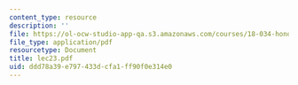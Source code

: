 ```yaml
---
content_type: resource
description: ''
file: https://ol-ocw-studio-app-qa.s3.amazonaws.com/courses/18-034-honors-differential-equations-spring-2004/ddd78a39e797433dcfa1ff90f0e314e0_lec23.pdf
file_type: application/pdf
resourcetype: Document
title: lec23.pdf
uid: ddd78a39-e797-433d-cfa1-ff90f0e314e0
---
```

